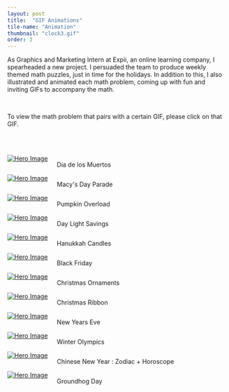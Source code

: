 ```yaml
---
layout: post
title:  "GIF Animations"
tile-name: "Animation"
thumbnail: "clock3.gif"
order: 3
---
```


As Graphics and Marketing Intern at Expii, an online learning company, I spearheaded a new project. I persuaded the team to produce weekly themed math puzzles, just in time for the holidays. In addition to this, I also illustrated and animated each math problem, coming up with fun and inviting GIFs to accompany the math.

<br>

To view the math problem that pairs with a certain GIF, please click on that GIF.

<br> <br>

<div class="row">


  <div class="small-12 medium-4 large-4 columns">
    <a href="https://www.expii.com/t/word-problems-4670?type=problem&id=17852"><img src="/img/expii/skulls-small.gif" alt="Hero Image"></a>
    <p class="centered">Dia de los Muertos</p>
  </div>
  
  <div class="small-12 medium-4 large-4 columns">
    <a href="https://www.expii.com/t/area-of-a-circle-767?type=problem&id=18060"><img src="/img/expii/turkey-small.gif" alt="Hero Image"></a>
    <p class="centered">Macy's Day Parade</p>
  </div>
  
<div class="small-12 medium-4 large-4 columns">
    <a href="https://www.expii.com/t/fibonacci-sequence-5066?type=problem&id=18065"><img src="/img/expii/pumpkins-small.gif" alt="Hero Image"></a>
    <p class="centered">Pumpkin Overload</p>
  </div>
  
  <div class="small-12 medium-4 large-4 columns">
    <a href="https://www.expii.com/t/what-is-a-percent-9062?type=problem&id=18056"><img src="/img/expii/clock-small.gif" alt="Hero Image"></a>
    <p class="centered">Day Light Savings</p>
  </div>

 <div class="small-12 medium-4 large-4 columns">
    <a href="https://www.expii.com/t/what-are-permutations-and-factorials-4662?type=problem&id=18193"><img src="/img/expii/hanukkah-small.gif" alt="Hero Image"></a>
    <p class="centered">Hanukkah Candles</p>
  </div>
  
 <div class="small-12 medium-4 large-4 columns">
    <a href="https://www.expii.com/t/4255?type=problem&id=18062"><img src="/img/expii/bFriday-small.gif" alt="Hero Image"></a>
    <p class="centered">Black Friday</p>
  </div>
  
   <div class="small-12 medium-4 large-4 columns">
    <a href="https://www.expii.com/t/word-problems-4278?type=problem&id=18300"><img src="/img/expii/ornaments-smallest.gif" alt="Hero Image"></a>
    <p class="centered">Christmas Ornaments</p>
  </div> 
  
   <div class="small-12 medium-4 large-4 columns">
    <a href="https://www.expii.com/t/altitude-above-or-below-a-sphere-8947?type=problem&id=18302"><img src="/img/expii/ribbon-small.gif" alt="Hero Image"></a>
    <p class="centered">Christmas Ribbon</p>
  </div>
  
  <div class="small-12 medium-4 large-4 columns">
    <a href="https://www.expii.com/t/word-problem-4230?type=problem&id=18549"><img src="/img/expii/NYE-smallest-4site.gif" alt="Hero Image"></a>
    <p class="centered">New Years Eve</p>
  </div> 
  
<div class="small-12 medium-4 large-4 columns">
    <a href="https://www.expii.com/t/combined-linear-systems-of-equations-and-inequalities-5037?type=problem&id=18473"><img src="/img/expii/skii.png" alt="Hero Image"></a>
    <p class="centered">Winter Olympics</p>
  </div>

  <div class="small-12 medium-4 large-4 columns">
    <a href="https://www.expii.com/t/logic-puzzles-and-brainteasers-10611?type=problem&id=18572"><img src="/img/expii/chinese_ny.png" alt="Hero Image"></a>
    <p class="centered">Chinese New Year : Zodiac + Horoscope</p>
  </div> 

  <div class="small-12 medium-4 large-4 columns">
    <a href="https://www.expii.com/t/combined-linear-systems-of-equations-and-inequalities-5037?type=problem&id=18473"><img src="/img/expii/groundhog.png" alt="Hero Image"></a>
    <p class="centered">Groundhog Day</p>
  </div>
  

</div>

<br>


